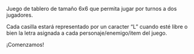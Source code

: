  Juego de tablero de tamaño 6x6 que permita jugar por turnos a dos jugadores.

 Cada casilla estará representado por un caracter “L” cuando esté libre o bien la letra asignada a cada personaje/enemigo/item del juego.

 ¡Comenzamos!
